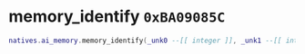 # memory_identify `0xBA09085C`

```lua
natives.ai_memory.memory_identify(_unk0 --[[ integer ]], _unk1 --[[ integer ]])
```